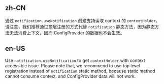 ## zh-CN

通过 `notification.useNotification` 创建支持读取 context 的 `contextHolder`。请注意，我们推荐通过顶层注册的方式代替 `notification` 静态方法，因为静态方法无法消费上下文，因而 ConfigProvider 的数据也不会生效。

## en-US

Use `notification.useNotification` to get `contextHolder` with context accessible issue. Please note that, we recommend to use top level registration instead of `notification` static method, because static method cannot consume context, and ConfigProvider data will not work.
